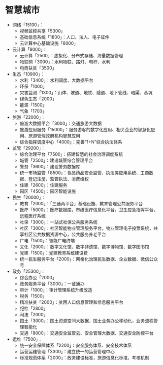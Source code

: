 # 智慧城市

- 网络「15100」：
  - 视频监控共享「5300」
  - 基础信息系统「1800」：人口、法人、电子证件
  - 云计算中心基础设施「8000」
- 云计算「9000」：
  - 云计算「2500」：虚拟化、分布式存储、海量数据管理
  - 物联网「3000」：水利物联、路灯、电杆、水利
  - 电商扶贫「3500」
- 生态「10900」：
  - 水利「3400」：水利调度、大数据平台
  - 环保「1000」
  - 灾害监测「1300」：山体、坡道、地铁、隧道、地下管线、暗渠、基坑
  - 绿色生态「2000」
  - 能源「1500」
  - 气象「1700」
- 旅游「22000」：
  - 旅游大数据平台「3000」：交通旅游大数据
  - 旅游应用服务「15000」：服务游客的数字化应用、相关企业的智慧化应用、旅游管理政府机构智慧应用
  - 综合指挥调度中心「4000」：完善“1+N”综合执法体系
- 监管「29200」：
  - 综合治理平台「7500」：搭建智慧的社会治理调度系统
  - 城管「2500」：建设城管综合管理平台
  - 警务「3600」：建设警务数据库
  - 统一市场监管「8500」：食品药品安全监管、执法类应用系统、工商数据、登记注册、监管执法、消费维权
  - 住建「2600」：住建服务
  - 园区「4500」：园区智能设施
- 民生「20000」：
  - 教育「2000」：「三通两平台」基础设施、教育管理公共服务平台
  - 医疗「5000」：医疗数据库，市级医疗信息化平台，卫生应急指挥平台，远程医疗系统
  - 社保「3000」：一站式社保公共服务系统
  - 社区「3000」：社区智能物业管理服务平台，物业管理电子投票系统，共享社区公共数据资源中心，公共服务养老平台
  - 广电「1500」：智能广电终端
  - 文化「2000」：数字文化馆、数字非遗馆、数字博物馆、数字图书馆
  - 党建「1500」：党建教育系统建设费
  - 统一民生服务平台「2000」：网格化治理民生数据、企业数据、微信公众号
- 政务「25300」：
  - 综合办公「2000」
  - 政务服务平台「3000」：一证通办
  - 审计「1000」：审计管理系统升级改造
  - 税务「1500」
  - 精准扶贫「2000」：贫困人口信息管理和信息服务平台
  - 纪检「2800」
  - 司法「2000」
  - 国土「3000」：国土资源空间大数据，国土业务办公移动化，业务流程管理智能化
  - 交通「8000」：交通安全监管云、安全管理大数据、交通安全防控平台
- 运维「7500」：
  - 统一安全保障体系「2200」：安全服务体系、安全技术体系
  - 运营运维管理「3300」：建立统一的运营管理中心
  - 标准规范体系「2000」：政务建设标准，旅游信息化标准，考核机制